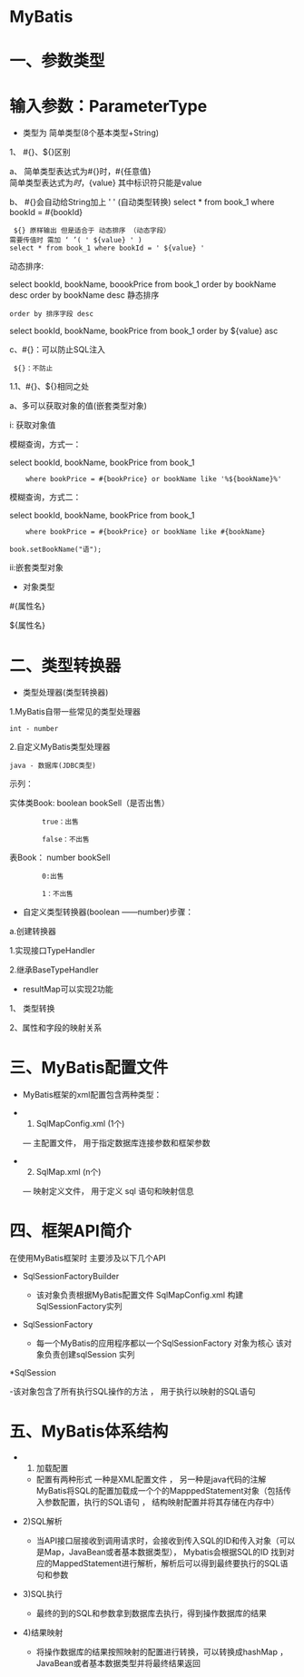 # MyBatis
#  一、参数类型
# 输入参数：ParameterType
+ 类型为 简单类型(8个基本类型+String)

1、 #{}、${}区别

a、 简单类型表达式为#{}时，#{任意值}	
     简单类型表达式为${}时，${value} 其中标识符只能是value
     
b、 #{}会自动给String加上 ' '  (自动类型转换)
	select * from book_1 where bookId = #{bookId} 

     ${} 原样输出 但是适合于 动态排序 （动态字段）	
	需要传值时 需加 ‘ ’( ' ${value} ' )
	select * from book_1 where bookId = ' ${value} '

动态排序:

 select bookId, bookName, boookPrice from book_1 order by bookName desc
order by bookName desc 静态排序

	order by 排序字段 desc 
  
select bookId, bookName, bookPrice from book_1 order by ${value} asc


c、#{}：可以防止SQL注入

     ${}：不防止

 1.1、#{}、${}相同之处
 
a、多可以获取对象的值(嵌套类型对象)

  i: 获取对象值
  
模糊查询，方式一：

 select bookId, bookName, bookPrice from book_1 
 
        where bookPrice = #{bookPrice} or bookName like '%${bookName}%'
        
模糊查询，方式二：

 select bookId, bookName, bookPrice from book_1 
 
        where bookPrice = #{bookPrice} or bookName like #{bookName}
        
	book.setBookName("语");
	
 ii:嵌套类型对象
 
 + 对象类型
 
#{属性名}

${属性名}

# 二、类型转换器

+ 类型处理器(类型转换器)

1.MyBatis自带一些常见的类型处理器

	int - number
  
2.自定义MyBatis类型处理器
	
	java - 数据库(JDBC类型)
  
示列：

实体类Book: boolean   bookSell（是否出售）

			true：出售
      
			false：不出售	

 表Book：     number     bookSell
 
			0:出售
      
			1：不出售	

+ 自定义类型转换器(boolean ——number)步骤：

a.创建转换器

 1.实现接口TypeHandler
 
  2.继承BaseTypeHandler

+ resultMap可以实现2功能

1、  类型转换

2、属性和字段的映射关系

# 三、MyBatis配置文件
 + MyBatis框架的xml配置包含两种类型：
 
 * 1) SqlMapConfig.xml (1个)
 
	 — 主配置文件， 用于指定数据库连接参数和框架参数
	 
 * 2) SqlMap.xml (n个)
 
 	— 映射定义文件， 用于定义 sql 语句和映射信息 

# 四、框架API简介

  在使用MyBatis框架时 主要涉及以下几个API
  
  * SqlSessionFactoryBuilder 

     - 该对象负责根据MyBatis配置文件 SqlMapConfig.xml 构建 SqlSessionFactory实列
     
  * SqlSessionFactory

     - 每一个MyBatis的应用程序都以一个SqlSessionFactory 对象为核心 该对象负责创建sqlSession 实列

  *SqlSession 

   -该对象包含了所有执行SQL操作的方法 ， 用于执行以映射的SQL语句
   
# 五、MyBatis体系结构

 * 1) 加载配置
 
   - 配置有两种形式 一种是XML配置文件 ， 另一种是java代码的注解 MyBatis将SQL的配置加载成一个个的MapppedStatement对象（包括传入参数配置，执行的SQL语句 ， 结构映射配置并将其存储在内存中）
   
 * 2)SQL解析
  
   - 当API接口层接收到调用请求时，会接收到传入SQL的ID和传入对象（可以是Map，JavaBean或者基本数据类型）， Mybatis会根据SQL的ID 找到对应的MappedStatement进行解析，解析后可以得到最终要执行的SQL语句和参数
   
 * 3)SQL执行
  
   - 最终的到的SQL和参数拿到数据库去执行，得到操作数据库的结果
   
 * 4)结果映射
 
   - 将操作数据库的结果按照映射的配置进行转换，可以转换成hashMap ，JavaBean或者基本数据类型并将最终结果返回
	
	
 
